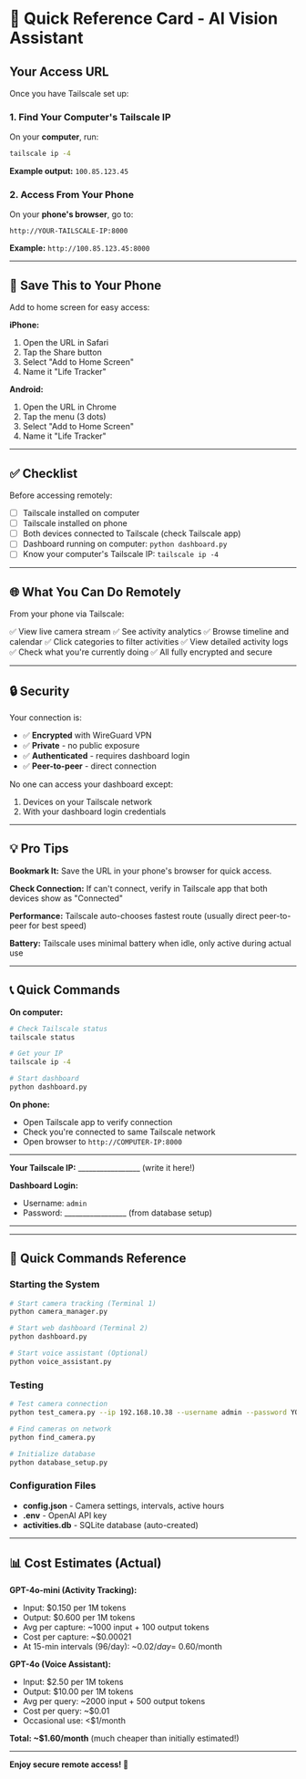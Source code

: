 # 📱 Quick Reference Card - AI Vision Assistant

## Your Access URL

Once you have Tailscale set up:

### 1. Find Your Computer's Tailscale IP

On your **computer**, run:
```bash
tailscale ip -4
```

**Example output:** `100.85.123.45`

### 2. Access From Your Phone

On your **phone's browser**, go to:
```
http://YOUR-TAILSCALE-IP:8000
```

**Example:** `http://100.85.123.45:8000`

---

## 🔖 Save This to Your Phone

Add to home screen for easy access:

**iPhone:**
1. Open the URL in Safari
2. Tap the Share button
3. Select "Add to Home Screen"
4. Name it "Life Tracker"

**Android:**
1. Open the URL in Chrome
2. Tap the menu (3 dots)
3. Select "Add to Home Screen"
4. Name it "Life Tracker"

---

## ✅ Checklist

Before accessing remotely:

- [ ] Tailscale installed on computer
- [ ] Tailscale installed on phone
- [ ] Both devices connected to Tailscale (check Tailscale app)
- [ ] Dashboard running on computer: `python dashboard.py`
- [ ] Know your computer's Tailscale IP: `tailscale ip -4`

---

## 🌐 What You Can Do Remotely

From your phone via Tailscale:

✅ View live camera stream
✅ See activity analytics
✅ Browse timeline and calendar
✅ Click categories to filter activities
✅ View detailed activity logs
✅ Check what you're currently doing
✅ All fully encrypted and secure

---

## 🔒 Security

Your connection is:
- ✅ **Encrypted** with WireGuard VPN
- ✅ **Private** - no public exposure
- ✅ **Authenticated** - requires dashboard login
- ✅ **Peer-to-peer** - direct connection

No one can access your dashboard except:
1. Devices on your Tailscale network
2. With your dashboard login credentials

---

## 💡 Pro Tips

**Bookmark It:**
Save the URL in your phone's browser for quick access.

**Check Connection:**
If can't connect, verify in Tailscale app that both devices show as "Connected"

**Performance:**
Tailscale auto-chooses fastest route (usually direct peer-to-peer for best speed)

**Battery:**
Tailscale uses minimal battery when idle, only active during actual use

---

## 📞 Quick Commands

**On computer:**
```bash
# Check Tailscale status
tailscale status

# Get your IP
tailscale ip -4

# Start dashboard
python dashboard.py
```

**On phone:**
- Open Tailscale app to verify connection
- Check you're connected to same Tailscale network
- Open browser to `http://COMPUTER-IP:8000`

---

**Your Tailscale IP:** _________________ (write it here!)

**Dashboard Login:**
- Username: `admin`
- Password: _________________ (from database setup)

---

---

## 🚀 Quick Commands Reference

### Starting the System
```bash
# Start camera tracking (Terminal 1)
python camera_manager.py

# Start web dashboard (Terminal 2)
python dashboard.py

# Start voice assistant (Optional)
python voice_assistant.py
```

### Testing
```bash
# Test camera connection
python test_camera.py --ip 192.168.10.38 --username admin --password YOUR_PASSWORD

# Find cameras on network
python find_camera.py

# Initialize database
python database_setup.py
```

### Configuration Files
- **config.json** - Camera settings, intervals, active hours
- **.env** - OpenAI API key
- **activities.db** - SQLite database (auto-created)

---

## 📊 Cost Estimates (Actual)

**GPT-4o-mini (Activity Tracking):**
- Input: $0.150 per 1M tokens
- Output: $0.600 per 1M tokens
- Avg per capture: ~1000 input + 100 output tokens
- Cost per capture: ~$0.00021
- At 15-min intervals (96/day): ~$0.02/day = ~$0.60/month

**GPT-4o (Voice Assistant):**
- Input: $2.50 per 1M tokens
- Output: $10.00 per 1M tokens
- Avg per query: ~2000 input + 500 output tokens
- Cost per query: ~$0.01
- Occasional use: <$1/month

**Total: ~$1.60/month** (much cheaper than initially estimated!)

---

**Enjoy secure remote access! 🎉**
